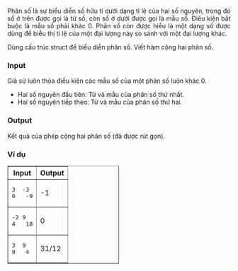 <div class="problem_description" id="problem_description">
			<p style="text-align: justify;">Phân số là sự biểu diễn&nbsp;số hữu tỉ&nbsp;dưới dạng tỉ lệ của hai số nguyên, trong đó số ở trên được gọi là tử số, còn số ở dưới được gọi là mẫu số. Điều kiện bắt buộc là mẫu số phải khác 0. Phân số còn được hiểu là một dạng số được dùng để biểu thị tỉ lệ của một đại lượng này so sánh với một đại lượng khác.</p>

<p style="text-align: justify;">Dùng cấu trúc struct để biểu diễn phân số. Viết hàm cộng hai phân số.</p>

<p style="text-align: justify;"><!--<h3><span class="math-tex">\(S={ }\)</span></h3>
--></p>

<h3 style="text-align: justify;"><strong>Input</strong></h3>

<p style="text-align: justify;">Giả sử luôn thỏa điều kiện các mẫu số của một phân số luôn khác 0.</p>

<ul>
	<li style="text-align: justify;">Hai số nguyên đầu tiên: Tử và mẫu của phân số thứ nhất.</li>
	<li style="text-align: justify;">Hai số nguyên tiếp theo: Tử và mẫu của phân số thứ hai.</li>
</ul>

<h3 style="text-align: justify;"><strong>Output</strong></h3>

<p style="text-align: justify;">Kết quả của phép cộng hai phân số (đã được rút gọn).</p>

<h3 style="text-align: justify;"><strong>Ví dụ</strong></h3>

<table align="center" border="1" cellpadding="1" cellspacing="1" style="width:50%">
	<thead>
		<tr>
			<th scope="col" style="text-align: center;"><strong>Input</strong></th>
			<th scope="col" style="text-align: center;"><strong>Output</strong></th>
		</tr>
	</thead>
	<tbody>
		<tr>
			<td>
			<pre>3	-3
0	-9
</pre>
			</td>
			<td>-1</td>
		</tr>
		<tr>
			<td>
			<pre>-2	9
4	18
</pre>
			</td>
			<td>0</td>
		</tr>
		<tr>
			<td>
			<pre>3	9
9	4
</pre>
			</td>
			<td>31/12</td>
		</tr>
	</tbody>
</table>
		</div>